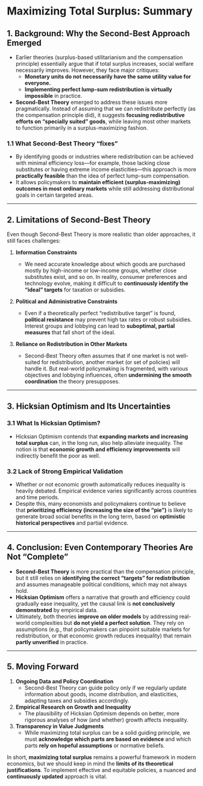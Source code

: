 # Maximizing Total Surplus: Summary

## 1. Background: Why the Second-Best Approach Emerged

- Earlier theories (surplus-based utilitarianism and the compensation principle) essentially argue that if total surplus increases, social welfare necessarily improves. However, they face major critiques:
  - **Monetary units do not necessarily have the same utility value for everyone.**  
  - **Implementing perfect lump-sum redistribution is virtually impossible** in practice.
- **Second-Best Theory** emerged to address these issues more pragmatically. Instead of assuming that we can redistribute perfectly (as the compensation principle did), it suggests **focusing redistributive efforts on “specially suited” goods**, while leaving most other markets to function primarily in a surplus-maximizing fashion.

### 1.1 What Second-Best Theory “fixes”
- By identifying goods or industries where redistribution can be achieved with minimal efficiency loss—for example, those lacking close substitutes or having extreme income elasticities—this approach is more **practically feasible** than the idea of perfect lump-sum compensation.
- It allows policymakers to **maintain efficient (surplus-maximizing) outcomes in most ordinary markets** while still addressing distributional goals in certain targeted areas.

---

## 2. Limitations of Second-Best Theory

Even though Second-Best Theory is more realistic than older approaches, it still faces challenges:

1. **Information Constraints**  
   - We need accurate knowledge about which goods are purchased mostly by high-income or low-income groups, whether close substitutes exist, and so on. In reality, consumer preferences and technology evolve, making it difficult to **continuously identify the “ideal” targets** for taxation or subsidies.

2. **Political and Administrative Constraints**  
   - Even if a theoretically perfect “redistributive target” is found, **political resistance** may prevent high tax rates or robust subsidies. Interest groups and lobbying can lead to **suboptimal, partial measures** that fall short of the ideal.

3. **Reliance on Redistribution in Other Markets**  
   - Second-Best Theory often assumes that if one market is not well-suited for redistribution, another market (or set of policies) will handle it. But real-world policymaking is fragmented, with various objectives and lobbying influences, often **undermining the smooth coordination** the theory presupposes.

---

## 3. Hicksian Optimism and Its Uncertainties

### 3.1 What Is Hicksian Optimism?
- Hicksian Optimism contends that **expanding markets and increasing total surplus** can, in the long run, also help alleviate inequality. The notion is that **economic growth and efficiency improvements** will indirectly benefit the poor as well.

### 3.2 Lack of Strong Empirical Validation
- Whether or not economic growth automatically reduces inequality is heavily debated. Empirical evidence varies significantly across countries and time periods.
- Despite this, many economists and policymakers continue to believe that **prioritizing efficiency (increasing the size of the “pie”)** is likely to generate broad social benefits in the long term, based on **optimistic historical perspectives** and partial evidence.

---

## 4. Conclusion: Even Contemporary Theories Are Not “Complete”

- **Second-Best Theory** is more practical than the compensation principle, but it still relies on **identifying the correct “targets” for redistribution** and assumes manageable political conditions, which may not always hold.
- **Hicksian Optimism** offers a narrative that growth and efficiency could gradually ease inequality, yet the causal link is **not conclusively demonstrated** by empirical data.
- Ultimately, both theories **improve on older models** by addressing real-world complexities but **do not yield a perfect solution**. They rely on assumptions (e.g., that policymakers can pinpoint suitable markets for redistribution, or that economic growth reduces inequality) that remain **partly unverified** in practice.

---

## 5. Moving Forward

1. **Ongoing Data and Policy Coordination**  
   - Second-Best Theory can guide policy only if we regularly update information about goods, income distribution, and elasticities, adapting taxes and subsidies accordingly.
2. **Empirical Research on Growth and Inequality**  
   - The plausibility of Hicksian Optimism depends on better, more rigorous analyses of how (and whether) growth affects inequality.
3. **Transparency in Value Judgments**  
   - While maximizing total surplus can be a solid guiding principle, we must **acknowledge which parts are based on evidence** and which parts **rely on hopeful assumptions** or normative beliefs.
   
In short, **maximizing total surplus** remains a powerful framework in modern economics, but we should keep in mind the **limits of its theoretical justifications**. To implement effective and equitable policies, a nuanced and **continuously updated** approach is vital.
